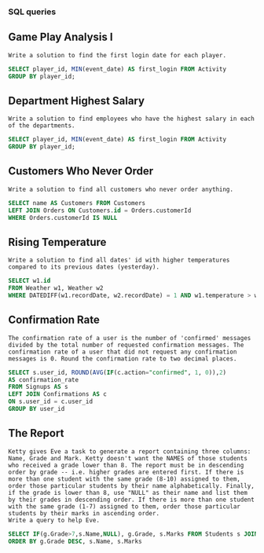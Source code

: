 ### SQL queries

## Game Play Analysis I
    Write a solution to find the first login date for each player.

~~~sql
SELECT player_id, MIN(event_date) AS first_login FROM Activity
GROUP BY player_id;
~~~

## Department Highest Salary
    Write a solution to find employees who have the highest salary in each of the departments.


~~~sql
SELECT player_id, MIN(event_date) AS first_login FROM Activity
GROUP BY player_id;
~~~


## Customers Who Never Order
    Write a solution to find all customers who never order anything.

~~~sql
SELECT name AS Customers FROM Customers
LEFT JOIN Orders ON Customers.id = Orders.customerId
WHERE Orders.customerId IS NULL 
~~~

## Rising Temperature
    Write a solution to find all dates' id with higher temperatures compared to its previous dates (yesterday).

~~~sql
SELECT w1.id
FROM Weather w1, Weather w2
WHERE DATEDIFF(w1.recordDate, w2.recordDate) = 1 AND w1.temperature > w2.temperature;
~~~

## Confirmation Rate
    The confirmation rate of a user is the number of 'confirmed' messages divided by the total number of requested confirmation messages. The confirmation rate of a user that did not request any confirmation messages is 0. Round the confirmation rate to two decimal places.
~~~sql
SELECT s.user_id, ROUND(AVG(IF(c.action="confirmed", 1, 0)),2)
AS confirmation_rate
FROM Signups AS s
LEFT JOIN Confirmations AS c
ON s.user_id = c.user_id
GROUP BY user_id
~~~

## The Report
    Ketty gives Eve a task to generate a report containing three columns: Name, Grade and Mark. Ketty doesn't want the NAMES of those students who received a grade lower than 8. The report must be in descending order by grade -- i.e. higher grades are entered first. If there is more than one student with the same grade (8-10) assigned to them, order those particular students by their name alphabetically. Finally, if the grade is lower than 8, use "NULL" as their name and list them by their grades in descending order. If there is more than one student with the same grade (1-7) assigned to them, order those particular students by their marks in ascending order.
    Write a query to help Eve.
~~~sql
SELECT IF(g.Grade>7,s.Name,NULL), g.Grade, s.Marks FROM Students s JOIN Grades g ON s.Marks BETWEEN g.Min_Mark AND g.Max_Mark
ORDER BY g.Grade DESC, s.Name, s.Marks
~~~